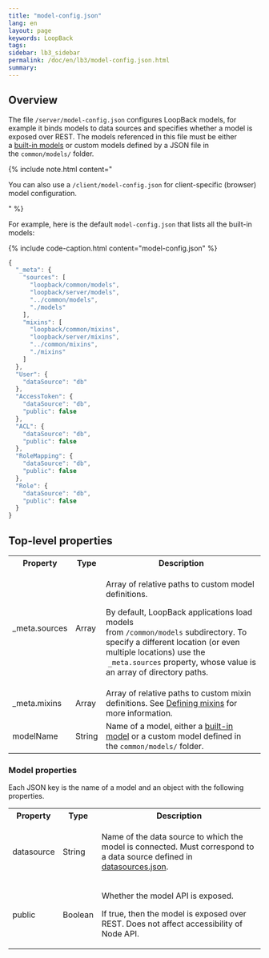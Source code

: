 ```yaml
---
title: "model-config.json"
lang: en
layout: page
keywords: LoopBack
tags:
sidebar: lb3_sidebar
permalink: /doc/en/lb3/model-config.json.html
summary:
---
```


## Overview

The file `/server/model-config.json` configures LoopBack models, for example it binds models to data sources and specifies whether a model is exposed over REST.
The models referenced in this file must be either a [built-in models](Using-built-in-models.html) or custom models defined by a JSON file in the `common/models/` folder.

{% include note.html content="

You can also use a `/client/model-config.json` for client-specific (browser) model configuration.

" %}

For example, here is the default `model-config.json` that lists all the built-in models:

{% include code-caption.html content="model-config.json" %}
```javascript
{
  "_meta": {
    "sources": [
      "loopback/common/models",
      "loopback/server/models",
      "../common/models",
      "./models"
    ],
    "mixins": [
      "loopback/common/mixins",
      "loopback/server/mixins",
      "../common/mixins",
      "./mixins"
    ]
  },
  "User": {
    "dataSource": "db"
  },
  "AccessToken": {
    "dataSource": "db",
    "public": false
  },
  "ACL": {
    "dataSource": "db",
    "public": false
  },
  "RoleMapping": {
    "dataSource": "db",
    "public": false
  },
  "Role": {
    "dataSource": "db",
    "public": false
  }
}
```

## Top-level properties

<table>
  <tbody>
    <tr>
      <th>Property</th>
      <th>Type</th>
      <th>Description</th>
    </tr>
    <tr>
      <td>_meta.sources</td>
      <td>Array</td>
      <td>
        <p>Array of relative paths to custom model definitions.</p>
        <p><span>By default, LoopBack applications load models from&nbsp;</span><code>/common/models</code><span>&nbsp;subdirectory.
          To specify a different location (or even multiple locations) use the &nbsp;</span><code>_meta.sources</code><span>&nbsp;property,
          whose value is an array of directory paths.</span>
        </p>
      </td>
    </tr>
    <tr>
      <td>_meta.mixins</td>
      <td>Array</td>
      <td>Array of <span>relative paths to custom mixin definitions. See <a href="Defining-mixins.html">Defining mixins</a> for more information.</span></td>
    </tr>
    <tr>
      <td>modelName</td>
      <td>String</td>
      <td><span>Name of a model, either a&nbsp;</span><a href="Using-built-in-models.html">built-in model</a><span>&nbsp;or a custom model defined in the&nbsp;</span><code>common/models/</code><span>&nbsp;folder.</span></td>
    </tr>
  </tbody>
</table>

### Model properties

Each JSON key is the name of a model and an object with the following properties.

<table>
  <tbody>
    <tr>
      <th>Property</th>
      <th>Type</th>
      <th>Description</th>
    </tr>
    <tr>
      <td>datasource</td>
      <td>String</td>
      <td>
        <p>Name of the data source to which the model is connected. Must correspond to a data source defined in <a href="datasources.json.html">datasources.json</a>.</p>
      </td>
    </tr>
    <tr>
      <td>public</td>
      <td>Boolean</td>
      <td>
        <p>Whether the model API is exposed.</p>
        <p><span>If true, then the model is exposed over REST. Does not affect accessibility of Node API.</span></p>
      </td>
    </tr>
  </tbody>
</table>
